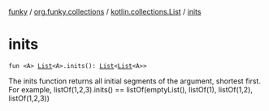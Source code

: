 [funky](../../index.md) / [org.funky.collections](../index.md) / [kotlin.collections.List](index.md) / [inits](.)

# inits

`fun <A> `[`List`](https://kotlinlang.org/api/latest/jvm/stdlib/kotlin.collections/-list/index.html)`<A>.inits(): `[`List`](https://kotlinlang.org/api/latest/jvm/stdlib/kotlin.collections/-list/index.html)`<`[`List`](https://kotlinlang.org/api/latest/jvm/stdlib/kotlin.collections/-list/index.html)`<A>>`

The inits function returns all initial segments of the argument, shortest first. For example,
listOf(1,2,3).inits() == listOf(emptyList(), listOf(1), listOf(1,2), listOf(1,2,3))

